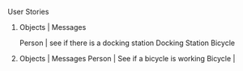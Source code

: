 User Stories

1. Objects               |	Messages

   Person                |	see if there is a docking station
   Docking Station
   Bicycle

2. Objects		 |	Messages
   Person                |       See if a bicycle is working
   Bicycle		 |       
